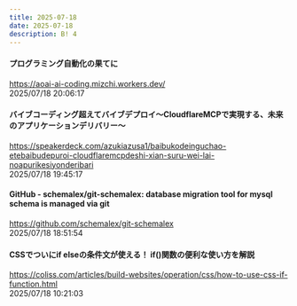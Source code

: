 ```yaml
---
title: 2025-07-18
date: 2025-07-18
description: B! 4
---
```


#### プログラミング自動化の果てに
https://aoai-ai-coding.mizchi.workers.dev/<br>
2025/07/18 20:06:17<br>


#### バイブコーディング超えてバイブデプロイ〜CloudflareMCPで実現する、未来のアプリケーションデリバリー〜
https://speakerdeck.com/azukiazusa1/baibukodeinguchao-etebaibudepuroi-cloudflaremcpdeshi-xian-suru-wei-lai-noapurikesiyonderibari<br>
2025/07/18 19:45:17<br>


#### GitHub - schemalex/git-schemalex: database migration tool for mysql schema is managed via git
https://github.com/schemalex/git-schemalex<br>
2025/07/18 18:51:54<br>


#### CSSでついにif elseの条件文が使える！ if()関数の便利な使い方を解説
https://coliss.com/articles/build-websites/operation/css/how-to-use-css-if-function.html<br>
2025/07/18 10:21:03<br>


